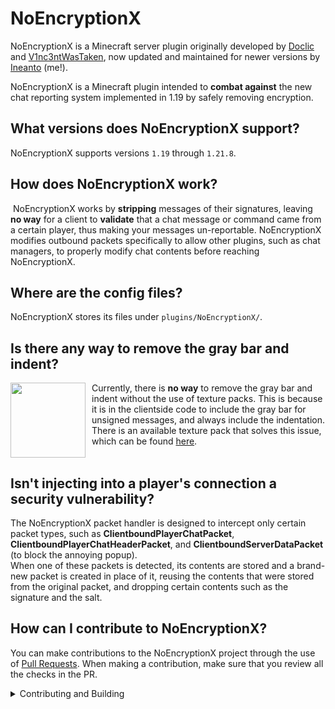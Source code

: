 # NoEncryptionX

<img style="float: right" src="https://user-images.githubusercontent.com/79623093/223548813-7c3e30dc-8cd9-41c0-a704-35d48c16b428.png"  alt=""/>
NoEncryptionX is a Minecraft server plugin originally developed by <a href="https://github.com/Doclic/" target="_blank">Doclic</a> and <a href="https://github.com/V1nc3ntWasTaken/" target="_blank">V1nc3ntWasTaken</a>,
now updated and maintained for newer versions by <a href="https://github.com/ineanto/" target="_blank">Ineanto</a>
(me!).

NoEncryptionX is a Minecraft plugin intended to <b>combat against</b> the new chat reporting system implemented in 1.19
by safely removing encryption.

## What versions does NoEncryptionX support?

NoEncryptionX supports versions <code>1.19</code> through <code>1.21.8</code>.

## How does NoEncryptionX work?

<img src="https://user-images.githubusercontent.com/79623093/223909733-979c8cdf-faa5-499d-afe3-4bd1fef8a7ac.png"  alt=""/>
NoEncryptionX works by <b>stripping</b> messages of their signatures,
leaving <b>no way</b> for a client to <b>validate</b> that a chat message or command came from a certain player,
thus making your messages un-reportable. 
NoEncryptionX modifies outbound packets specifically to allow other plugins, such as chat managers, 
to properly modify chat contents before reaching NoEncryptionX.

## Where are the config files?

NoEncryptionX stores its files under <code>plugins/NoEncryptionX/</code>.

## Is there any way to remove the gray bar and indent?

<img style="float: left; padding-right: 10px" height=120px src="https://user-images.githubusercontent.com/79623093/224067339-addb6165-8d78-460f-8e8c-fbeeaebb698f.png" alt=""/>
Currently, there is <b>no way</b> to remove the gray bar and indent without the use of texture packs.
This is because it is in the clientside code to include the gray bar for unsigned messages,
and always include the indentation.
There is an available texture pack that solves this issue,
which can be found <a href="https://modrinth.com/resourcepack/hide-chat-toasts-and-chat-bars/version/2.0">here</a>.

<br>
<br>

## Isn't injecting into a player's connection a security vulnerability?

The NoEncryptionX packet handler is designed to intercept only certain packet types,
such as <b>ClientboundPlayerChatPacket</b>,
<b>ClientboundPlayerChatHeaderPacket</b>, and <b>ClientboundServerDataPacket</b>
(to block the annoying popup).
<br>
When one of these packets is detected, its contents are stored
and a brand-new packet is created in place of it,
reusing the contents that were stored from the original packet,
and dropping certain contents such as the signature and the salt.

## How can I contribute to NoEncryptionX?

You can make contributions to the NoEncryptionX project through the use
of <a href="https://github.com/Inenato/NoEncryptionX/pulls">Pull Requests</a>. When making a contribution, make sure that
you review all the checks in the PR.

<details>
<summary>Contributing and Building</summary>

<details>
<summary>Requirements</summary>

- Java JDK
- Gradle

</details>

<details>
<summary>Java Installation</summary>

To build NoEncryptionX and use Gradle, you need an installation of the Java JDK.
It is recommended to use Java 17 as this is the version that NoEncryptionX is developed with.

<details>
<summary>Cloning and Building NoEncryptionX</summary>

To locally clone the NoEncryptionX repository to your local file system, you can use Git to clone the repository
with <code>git clone https://github.com/ineanto/NoEncryptionX</code>

After cloning NoEncryptionX, you can build the plugin through Maven using the following commands:
</details>

</details>

<details>
<summary>Building NoEncryptionX</summary>

1. Open the cloned NoEncryptionX folder in a terminal window.
2. After the above command completes, run the following command to build the JAR files:
   <code>mvn clean package</code>
3. After the above command completes, a new <code>target</code> folder will be created.
4. Inside the <code>build/libs</code> folder will be multiple JAR files.
   The JAR file that should be used is <code>
   NoEncryptionX-VERSION.jar</code>.
   Do not use JAR files starting/ending with <code>original-</code>, <code>
   -remapped.jar</code>, or <code>-remapped-obf.jar</code>.

</details>

</details>